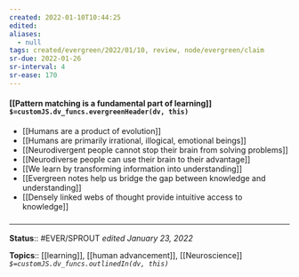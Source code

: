 ```yaml
---
created: 2022-01-10T10:44:25 
edited: 
aliases:
  - null
tags: created/evergreen/2022/01/10, review, node/evergreen/claim
sr-due: 2022-01-26
sr-interval: 4
sr-ease: 170
---
```


#### [[Pattern matching is a fundamental part of learning]] `$=customJS.dv_funcs.evergreenHeader(dv, this)`

- [[Humans are a product of evolution]]
- [[Humans are primarily irrational, illogical, emotional beings]]
- [[Neurodivergent people cannot stop their brain from solving problems]]
- [[Neurodiverse people can use their brain to their advantage]]
 - [[We learn by transforming information into understanding]]
 - [[Evergreen notes help us bridge the gap between knowledge and understanding]]
 - [[Densely linked webs of thought provide intuitive access to knowledge]]

### <hr class="footnote"/>

**Status**:: #EVER/SPROUT
*edited January 23, 2022*

**Topics**:: [[learning]], [[human advancement]], [[Neuroscience]]
*`$=customJS.dv_funcs.outlinedIn(dv, this)`*
